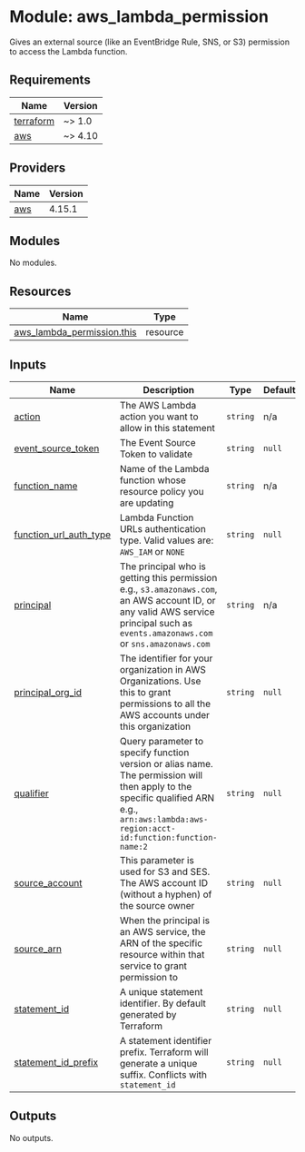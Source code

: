 # Module: aws_lambda_permission

Gives an external source (like an EventBridge Rule, SNS, or S3) permission to access the Lambda function.

<!-- BEGINNING OF PRE-COMMIT-TERRAFORM DOCS HOOK -->
## Requirements

| Name | Version |
|------|---------|
| <a name="requirement_terraform"></a> [terraform](#requirement\_terraform) | ~> 1.0 |
| <a name="requirement_aws"></a> [aws](#requirement\_aws) | ~> 4.10 |

## Providers

| Name | Version |
|------|---------|
| <a name="provider_aws"></a> [aws](#provider\_aws) | 4.15.1 |

## Modules

No modules.

## Resources

| Name | Type |
|------|------|
| [aws_lambda_permission.this](https://registry.terraform.io/providers/hashicorp/aws/latest/docs/resources/lambda_permission) | resource |

## Inputs

| Name | Description | Type | Default | Required |
|------|-------------|------|---------|:--------:|
| <a name="input_action"></a> [action](#input\_action) | The AWS Lambda action you want to allow in this statement | `string` | n/a | yes |
| <a name="input_event_source_token"></a> [event\_source\_token](#input\_event\_source\_token) | The Event Source Token to validate | `string` | `null` | no |
| <a name="input_function_name"></a> [function\_name](#input\_function\_name) | Name of the Lambda function whose resource policy you are updating | `string` | n/a | yes |
| <a name="input_function_url_auth_type"></a> [function\_url\_auth\_type](#input\_function\_url\_auth\_type) | Lambda Function URLs authentication type. Valid values are: `AWS_IAM` or `NONE` | `string` | `null` | no |
| <a name="input_principal"></a> [principal](#input\_principal) | The principal who is getting this permission e.g., `s3.amazonaws.com`, an AWS account ID, or any valid AWS service principal such as `events.amazonaws.com` or `sns.amazonaws.com` | `string` | n/a | yes |
| <a name="input_principal_org_id"></a> [principal\_org\_id](#input\_principal\_org\_id) | The identifier for your organization in AWS Organizations. Use this to grant permissions to all the AWS accounts under this organization | `string` | `null` | no |
| <a name="input_qualifier"></a> [qualifier](#input\_qualifier) | Query parameter to specify function version or alias name. The permission will then apply to the specific qualified ARN e.g., `arn:aws:lambda:aws-region:acct-id:function:function-name:2` | `string` | `null` | no |
| <a name="input_source_account"></a> [source\_account](#input\_source\_account) | This parameter is used for S3 and SES. The AWS account ID (without a hyphen) of the source owner | `string` | `null` | no |
| <a name="input_source_arn"></a> [source\_arn](#input\_source\_arn) | When the principal is an AWS service, the ARN of the specific resource within that service to grant permission to | `string` | `null` | no |
| <a name="input_statement_id"></a> [statement\_id](#input\_statement\_id) | A unique statement identifier. By default generated by Terraform | `string` | `null` | no |
| <a name="input_statement_id_prefix"></a> [statement\_id\_prefix](#input\_statement\_id\_prefix) | A statement identifier prefix. Terraform will generate a unique suffix. Conflicts with `statement_id` | `string` | `null` | no |

## Outputs

No outputs.
<!-- END OF PRE-COMMIT-TERRAFORM DOCS HOOK -->